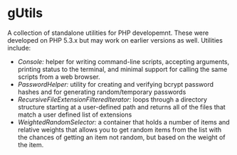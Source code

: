 gUtils
=======

A collection of standalone utilities for PHP developemnt.  These were developed on PHP 5.3.x but may work on earlier versions as well.  Utilities include:

* *Console:* helper for writing command-line scripts, accepting arguments, printing status to the terminal, and minimal support for calling the same scripts from a web browser.
* *PasswordHelper:* utility for creating and verifying bcrypt password hashes and for generating random/temporary passwords
* *RecursiveFileExtensionFilteredIterator:* loops through a directory structure starting at a user-defined path and returns all of the files that match a user defined list of extensions
* *WeightedRandomSelector:* a container that holds a number of items and relative weights that allows you to get random items from the list with the chances of getting an item not random, but based on the weight of the item.